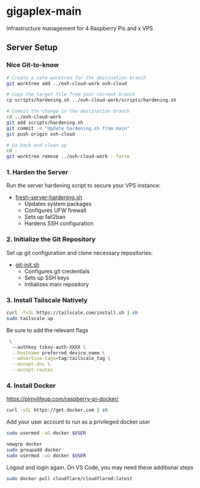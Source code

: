 # gigaplex-main
Infrastructure management for 4 Raspberry Pis and x VPS

## Server Setup

### Nice Git-to-know
```bash
# Create a safe worktree for the destination branch
git worktree add ../ovh-cloud-work ovh-cloud

# Copy the target file from your current branch
cp scripts/hardening.sh ../ovh-cloud-work/scripts/hardening.sh

# Commit the change in the destination branch
cd ../ovh-cloud-work
git add scripts/hardening.sh
git commit -m "Update hardening.sh from main"
git push origin ovh-cloud

# Go back and clean up
cd -
git worktree remove ../ovh-cloud-work --force
```

### 1. Harden the Server
Run the server hardening script to secure your VPS instance:
- [fresh-server-hardening.sh](fresh-server-hardening.sh)
  - Updates system packages
  - Configures UFW firewall
  - Sets up fail2ban
  - Hardens SSH configuration

### 2. Initialize the Git Repository
Set up git configuration and clone necessary repositories:
- [git-init.sh](./git-init.sh)
  - Configures git credentials
  - Sets up SSH keys
  - Initializes main repository

### 3. Install Tailscale Natively
```bash
curl -fsSL https://tailscale.com/install.sh | sh
sudo tailscale up
```
Be sure to add the relevant flags
```bash
 \
  --authkey tskey-auth-XXXX \
  --hostname preferred_device_name \
  --advertise-tags=tag:tailscale_tag \
  --accept-dns \
  --accept-routes
```
### 4. Install Docker
https://pimylifeup.com/raspberry-pi-docker/

```bash
curl -sSL https://get.docker.com | sh
```
Add your user account to run as a privileged docker user
```bash
sudo usermod -aG docker $USER
```
```bash
newgrp docker
sudo groupadd docker
sudo usermod -aG docker $USER
```
Logout and login again.
On VS Code, you may need these additional steps
```bash
sudo docker pull cloudflare/cloudflared:latest
```

